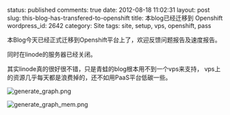 status: published
comments: true
date: 2012-08-18 11:02:31
layout: post
slug: this-blog-has-transfered-to-openshift
title: 本blog已经迁移到 Openshift
wordpress_id: 2642
category: Site
tags: site, setup, vps, openshift, pass

本Blog今天已经正式迁移到Openshift平台上了，欢迎反馈问题报告及速度报告。

同时在linode的服务器已经关闭。

其实linode真的很好很不错，只是青蛙的blog根本用不到一个vps来支持，
vps上的资源几乎每天都是浪费掉的，还不如用PaaS平台低碳一些。

![generate_graph.png](https://lh6.googleusercontent.com/-BxNOTrFKcBg/UC8DnW1hxxI/AAAAAAAAHuA/qy2wpNWaReM/s800/generate_graph.png)

![generate_graph_mem.png](https://lh6.googleusercontent.com/-gN1jz58MRK8/UC8DneddYSI/AAAAAAAAHuI/h0D9R4F0kj0/s800/generate_graph_mem.png)
